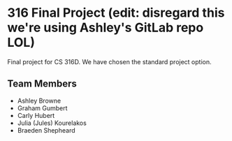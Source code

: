 # 316 Final Project (edit: disregard this we're using Ashley's GitLab repo LOL)
Final project for CS 316D. We have chosen the standard project option.

## Team Members
- Ashley Browne
- Graham Gumbert
- Carly Hubert
- Julia (Jules) Kourelakos
- Braeden Shepheard
